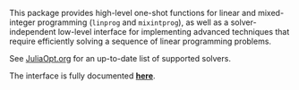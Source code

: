 This package provides high-level
one-shot functions for linear and mixed-integer programming (``linprog`` and ``mixintprog``),
as well as a solver-independent low-level interface for implementing advanced techniques
that require efficiently solving a sequence of linear programming problems.

See [JuliaOpt.org](http://www.juliaopt.org/) for an up-to-date list of supported solvers.

The interface is fully documented **[here]**.

[here]: http://mathprogbasejl.readthedocs.org/en/latest
